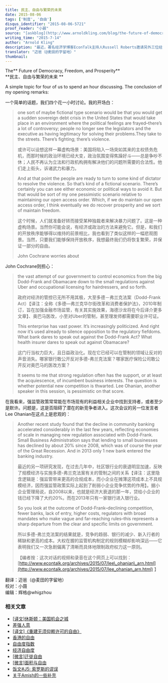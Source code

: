 ```yaml
---
title: 民主、自由与繁荣的未来
date: 2015-08-06
tags: ['制度', '自由']
disqus_identifier: "2015-08-06-5721"
proof_reader: "小聂"
source: "[askblog](http://www.arnoldkling.com/blog/the-future-of-democracy-freedom-and-prosperity/)"
writing_time: "2015-7-14"
author: "Arnold Kling"
description: "最近，著名经济学博客EconTalk主持人Russell Roberts邀请另外三位经济学家Lee Ohanian, Arnold Kling和John Cochrane座谈，展望美国制度演变的前景，看得出，悲观气氛浓厚，这里是Arnold Kling会后发的博客，John Cochrane还写了篇长文，本组正在翻译中。"
translator: "迈爸（@麦田的字留地）"
thumbnail:
---
```


The** Future of Democracy, Freedom, and Prosperity**  
**民主、自由与繁荣的未来 **

A simple topic for four of us to spend an hour discussing. The conclusion of my opening remarks:

一个简单的话题，我们四个花一小时讨论。我的开场白：


> one sort of maybe fictional type scenario would be that you would get a sudden sovereign debt crisis in the United States that would take place in an environment where the political feelings are frayed–there’s a lot of controversy; people no longer see the legislators and the executive as having legitimacy for solving their problems.They take to the streets. There’s fighting; there’s violence.
> 
>  或许可以设想这样一幕虚构场景：美国将陷入一场突如其来的主权债务危机，而那时候的政治环境已经大变，政治氛围变得焦躁好斗——总是争吵不休；人民不再认为立法和行政机构拥有解决他们的问题所需要的合法性。他们走上街头，诉诸武力和暴力。
> 
>  And at that point the people are ready to turn to some kind of dictator to resolve the violence. So that’s kind of a fictional scenario. There’s certainly you can see either economic or political ways to avoid it. But that would be sort of my one pessimistic scenario relative to maintaining our open access order. Which, if we do maintain our open access order, I think eventually we do recover prosperity and we sort of maintain freedom.
> 
>  这个时候，人们就准备好转而接受某种独裁者来解决暴力问题了。这是一种虚构场景。当然你可能会说，有经济或政治的方法来避免它。但是，和我们的开放秩序能够得以维持的前景相比，我也看到了类似这样的一幅悲观图景。当然，只要我们能够保持开放秩序，我想最终我们仍将恢复繁荣，并保证一部分的自由。
> 
>  John Cochrane worries about

John Cochrane则担心：


> the vast attempt of our government to control economics from the big Dodd-Frank and Obamacare down to the small regulations against Uber and occupational licensing for hairdressers, and so forth.
> 
>  政府对经济的管控已无所不用其极，大至多德－弗兰克法案（Dodd-Frank Act）【译注：全称《多德—弗兰克华尔街改革和消费者保护法》，2010年制订，旨在加强金融市场监管，有关其实施效果，海德沙龙将在今后译介更多文章】、奥巴马医改，小至对Uber的管制，甚至理发师都需要职业许可证。
> 
>  This enterprise has vast power. It’s increasingly politicized. And right now it’s used already to silence opposition to the regulatory fiefdoms. What bank dares to speak out against the Dodd-Frank Act? What health insurer dares to speak out against Obamacare?
> 
>  这门行当权力巨大，且日益政治化。现在它已经可以在管制的领域让反对的声音消失。哪家银行敢公开反对多德-弗兰克法案？哪家医疗保险公司敢公开反对奥巴马的医改方案？
> 
>  It seems to me that strong regulation often has the support, or at least the acquiescence, of incumbent business interests. The question is whether potential new competition is thwarted. Lee Ohanian, another speaker in this session, is pessimistic on that score.

在我看来，强监管政策常常能在市场现有的利益相关企业中找到支持者，或者至少是默许。问题是，这是否阻碍了潜在的新竞争者进入。这次会议的另一位发言者Lee Ohanian在这点上是悲观的：


> Another recent study found that the decline in community banking accelerated considerably in the last few years, reflecting economies of scale in managing new regulation associated with Dodd-Frank. Small Business Administration says that lending to small businesses has declined by about 20% since 2008, which was of course the year of the Great Recession. And in 2013 only 1 new bank entered the banking industry.
> 
>  最近的另一项研究发现，在过去几年中，社区银行业的衰退明显加速，反映了规模经济与实施多德-弗兰克法案有关的管制之间的关系【译注：这里隐含逻辑是：强监管带来更高的合规成本，而小企业在摊薄这项成本上不具规模经济，因而强监管政策实际上起到了削弱小企业竞争优势的作用】。据小企业管理局说，自2008以来，也就是经济大衰退的那一年，贷给小企业的钱已经下降了大约20%。而在2013年只有一家银行进入银行业。
> 
>  So you look at the outcome of Dodd-Frank–declining competition, fewer banks, lack of entry, higher costs, regulators with broad mandates who make vague and far-reaching rules–this represents a sharp departure from the clear and specific limits on government.
> 
>  所以多德-弗兰克法案的结果就是，竞争的趋弱、银行的减少、新入行者的稀缺和更高的成本。大权在握的监管机构制定的规则模糊却影响深远——它表明我们又一次急剧偏离了清晰而具体地限制政府权力这一原则。
> 
>  【编者按：这次对话的视频和录音在这个网页上可以找到：[http://www.econtalk.org/archives/2015/07/lee\_ohanian\_arn.html](http://www.econtalk.org/archives/2015/07/lee_ohanian_arn.html) 】


翻译：迈爸（@麦田的字留地）  
校对：小聂  
编辑：辉格@whigzhou


### 相关文章

* [[译文]休斯顿：美国机会之城](https://headsalon.org/archives/7268.html "[译文]休斯顿：美国机会之城")
* [差强人意](https://headsalon.org/archives/7129.html "差强人意")
* [[译文]《重建无须仰赖许可的自由》](https://headsalon.org/archives/6290.html "[译文]《重建无须仰赖许可的自由》")
* [香港的自由](https://headsalon.org/archives/6926.html "香港的自由")
* [自由度指数](https://headsalon.org/archives/6924.html "自由度指数")
* [经济自由度](https://headsalon.org/archives/6217.html "经济自由度")
* [[微言]迁徙自由](https://headsalon.org/archives/4381.html "[微言]迁徙自由")
* [[微言]面积与自由](https://headsalon.org/archives/4050.html "[微言]面积与自由")
* [饭文#J5: 索罗斯的谬误](https://headsalon.org/archives/763.html "饭文#J5: 索罗斯的谬误")
* [关于Amish的一些补充](https://headsalon.org/archives/306.html "关于Amish的一些补充")
